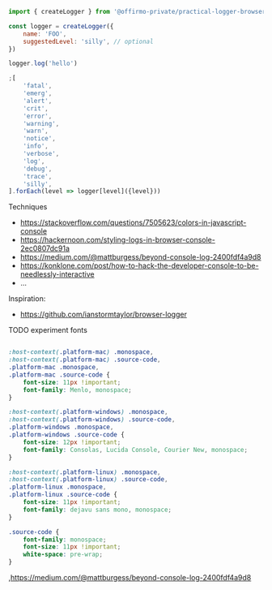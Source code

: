 

```js
import { createLogger } from '@offirmo-private/practical-logger-browser'

const logger = createLogger({
	name: 'FOO',
	suggestedLevel: 'silly', // optional
})

logger.log('hello')

;[
	'fatal',
	'emerg',
	'alert',
	'crit',
	'error',
	'warning',
	'warn',
	'notice',
	'info',
	'verbose',
	'log',
	'debug',
	'trace',
	'silly',
].forEach(level => logger[level]({level}))

```
Techniques
- https://stackoverflow.com/questions/7505623/colors-in-javascript-console
- https://hackernoon.com/styling-logs-in-browser-console-2ec0807dc91a
- https://medium.com/@mattburgess/beyond-console-log-2400fdf4a9d8
- https://konklone.com/post/how-to-hack-the-developer-console-to-be-needlessly-interactive
- ...

Inspiration:
- https://github.com/ianstormtaylor/browser-logger


TODO experiment fonts
```css

:host-context(.platform-mac) .monospace,
:host-context(.platform-mac) .source-code,
.platform-mac .monospace,
.platform-mac .source-code {
    font-size: 11px !important;
    font-family: Menlo, monospace;
}

:host-context(.platform-windows) .monospace,
:host-context(.platform-windows) .source-code,
.platform-windows .monospace,
.platform-windows .source-code {
    font-size: 12px !important;
    font-family: Consolas, Lucida Console, Courier New, monospace;
}

:host-context(.platform-linux) .monospace,
:host-context(.platform-linux) .source-code,
.platform-linux .monospace,
.platform-linux .source-code {
    font-size: 11px !important;
    font-family: dejavu sans mono, monospace;
}

.source-code {
    font-family: monospace;
    font-size: 11px !important;
    white-space: pre-wrap;
}

```
,https://medium.com/@mattburgess/beyond-console-log-2400fdf4a9d8
